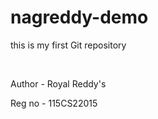 # nagreddy-demo

this is my first Git repository

<br>

Author - Royal Reddy's 

Reg no - 115CS22015 
